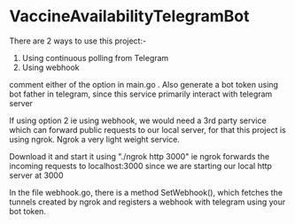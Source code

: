 # VaccineAvailabilityTelegramBot

There are 2 ways to use this project:-
1. Using continuous polling from Telegram
2. Using webhook

comment either of the option in main.go .
Also generate a bot token using bot father in telegram, since this service primarily interact with telegram server

If using option 2 ie using webhook,
we would need a 3rd party service which can forward public requests to our local server, 
for that this project is using ngrok. 
Ngrok a very light weight service.

Download it and start it using "./ngrok http 3000" ie ngrok forwards the incoming requests to localhost:3000 since we are starting our local http server at 3000

In the file webhook.go, there is a method SetWebhook(), which fetches the tunnels created by ngrok and registers a  webhook with telegram using your bot token.
